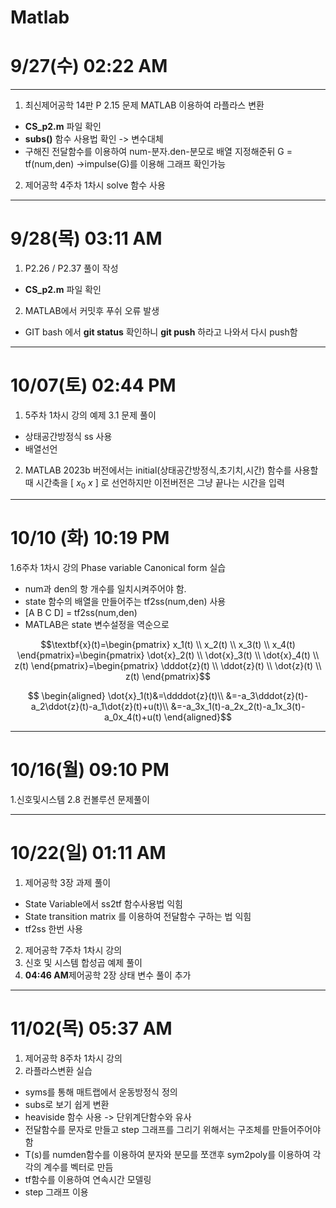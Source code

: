 # Matlab

# 9/27(수) 02:22 AM 
--- 
1. 최신제어공학 14판 P 2.15 문제 MATLAB 이용하여 라플라스 변환  
* **CS_p2.m** 파일 확인
* **subs()** 함수 사용법 확인 -> 변수대체
* 구해진 전달함수를 이용하여 num-분자.den-분모로 배열 지정해준뒤 G = tf(num,den) ->impulse(G)를 이용해
  그래프 확인가능
2. 제어공학 4주차 1차시 solve 함수 사용
---  
# 9/28(목) 03:11 AM
1. P2.26 / P2.37 풀이 작성
* **CS_p2.m** 파일 확인
2. MATLAB에서 커밋후 푸쉬 오류 발생
* GIT bash 에서 **git status** 확인하니 **git push** 하라고 나와서 다시 push함 
---  
# 10/07(토) 02:44 PM
1. 5주차 1차시 강의 예제 3.1 문제 풀이
* 상태공간방정식 ss 사용
* 배열선언
2. MATLAB 2023b 버전에서는 initial(상태공간방정식,초기치,시간) 함수를 사용할때 시간축을 [ $x_0$ $x$ ] 로 선언하지만 이전버전은 그냥 끝나는 시간을 입력
---  
# 10/10 (화) 10:19 PM
1.6주차 1차시 강의 Phase variable Canonical form 실습
* num과 den의 항 개수를 일치시켜주어야 함.
* state 함수의 배열을 만들어주는 tf2ss(num,den) 사용
* [A B C D] = tf2ss(num,den)
* MATLAB은 state 변수설정을 역순으로

$$\textbf{x}(t)=\begin{pmatrix}
x_1(t) \\
x_2(t) \\
x_3(t) \\
x_4(t) 
\end{pmatrix}=\begin{pmatrix}
\dot{x}_2(t) \\
\dot{x}_3(t) \\
\dot{x}_4(t) \\
z(t) 
\end{pmatrix}=\begin{pmatrix}
\dddot{z}(t) \\
\ddot{z}(t) \\
\dot{z}(t) \\
z(t) 
\end{pmatrix}$$

$$
\begin{aligned}
\dot{x}_1(t)&=\ddddot{z}(t)\\
&=-a_3\dddot{z}(t)-a_2\ddot{z}(t)-a_1\dot{z}(t)+u(t)\\
&=-a_3x_1(t)-a_2x_2(t)-a_1x_3(t)-a_0x_4(t)+u(t)
\end{aligned}$$

---
# 10/16(월) 09:10 PM
1.신호및시스템 2.8 컨볼루션 문제풀이

---
# 10/22(일) 01:11 AM 
1. 제어공학 3장 과제 풀이
* State Variable에서 ss2tf 함수사용법 익힘
* State transition matrix 를 이용하여 전달함수 구하는 법 익힘
* tf2ss 한번 사용
2. 제어공학 7주차 1차시 강의
3. 신호 및 시스템 합성곱 예제 풀이
4. **04:46 AM**제어공학 2장 상태 변수 풀이 추가

---
# 11/02(목) 05:37 AM
1. 제어공학 8주차 1차시 강의 
2. 라플라스변환 실습
* syms를 통해 매트랩에서 운동방정식 정의
* subs로 보기 쉽게 변환
* heaviside 함수 사용 -> 단위계단함수와 유사
* 전달함수를 문자로 만들고 step 그래프를 그리기 위해서는 구조체를 만들어주어야함
* T(s)를 numden함수를 이용하여 분자와 분모를 쪼갠후 sym2poly를 이용하여 각각의 계수를 벡터로 만듬
* tf함수를 이용하여 연속시간 모델링
* step 그래프 이용

